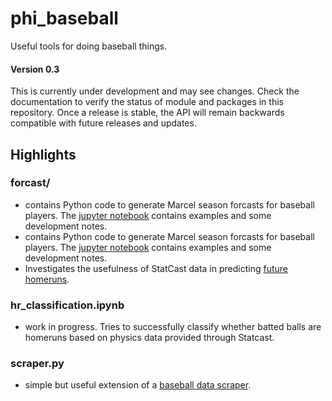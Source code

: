 # phi_baseball
Useful tools for doing baseball things.

#### Version 0.3

This is currently under development and may see changes. Check the documentation to verify the status of module and packages in this repository. Once a release is stable, the API will remain backwards compatible with future releases and updates.

## Highlights

### forcast/

 - contains Python code to generate Marcel season forcasts for baseball players. The [jupyter notebook](forecast/MarcelForecast.ipynb) contains examples and some development notes.
 - contains Python code to generate Marcel season forcasts for baseball players. The [jupyter notebook](forecast/MarcelForcast.ipynb) contains examples and some development notes.
 - Investigates the usefulness of StatCast data in predicting [future homeruns](forecast/stat_cast_notebook.ipynb).

 
### hr_classification.ipynb
- work in progress. Tries to successfully classify whether batted balls are homeruns based on physics data provided through Statcast.

### scraper.py
 - simple but useful extension of a [baseball data scraper](https://pypi.org/project/baseball-scraper/).
 
